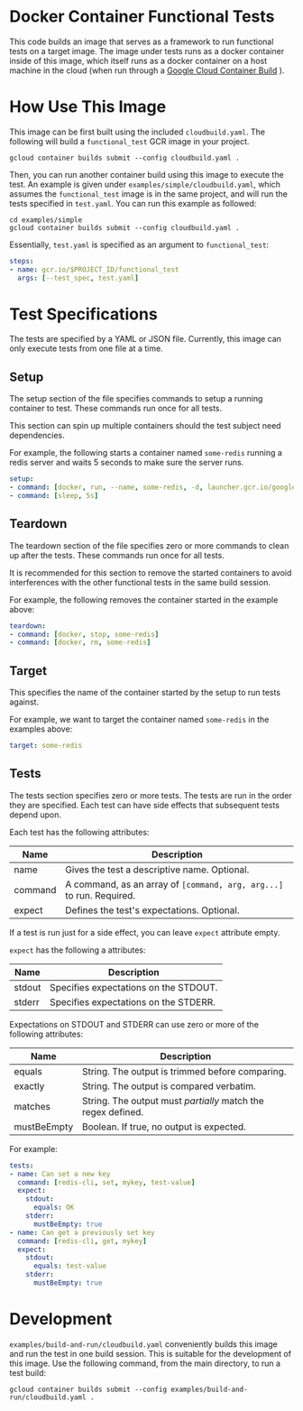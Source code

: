 Docker Container Functional Tests
========================================

This code builds an image that serves as a framework to run functional tests on
a target image. The image under tests runs as a docker container inside of this
image, which itself runs as a docker container on a host machine in the cloud
(when run through a
[Google Cloud Container Build](https://cloud.google.com/container-builder/docs/overview)
).

# How Use This Image

This image can be first built using the included `cloudbuild.yaml`. The
following will build a `functional_test` GCR image in your project.

``` shell
gcloud container builds submit --config cloudbuild.yaml .
```

Then, you can run another container build using this image to execute the test.
An example is given under `examples/simple/cloudbuild.yaml`, which assumes
the `functional_test` image is in the same project, and will run the tests
specified in `test.yaml`. You can run this example as followed:

``` shell
cd examples/simple
gcloud container builds submit --config cloudbuild.yaml .
```

Essentially, `test.yaml` is specified as an argument to `functional_test`:

``` yaml
steps:
- name: gcr.io/$PROJECT_ID/functional_test
  args: [--test_spec, test.yaml]
```

# Test Specifications

The tests are specified by a YAML or JSON file. Currently, this image can only
execute tests from one file at a time.

## Setup

The setup section of the file specifies commands to setup a running container
to test. These commands run once for all tests.

This section can spin up multiple containers should the test subject need
dependencies.

For example, the following starts a container named `some-redis` running a redis
server and waits 5 seconds to make sure the server runs.

``` yaml
setup:
- command: [docker, run, --name, some-redis, -d, launcher.gcr.io/google/redis3]
- command: [sleep, 5s]
```

## Teardown

The teardown section of the file specifies zero or more commands to clean up
after the tests. These commands run once for all tests.

It is recommended for this section to remove the started containers to avoid
interferences with the other functional tests in the same build session.

For example, the following removes the container started in the example above:

``` yaml
teardown:
- command: [docker, stop, some-redis]
- command: [docker, rm, some-redis]
```

## Target

This specifies the name of the container started by the setup to run tests
against.

For example, we want to target the container named `some-redis` in the examples
above:

``` yaml
target: some-redis
```

## Tests

The tests section specifies zero or more tests. The tests are run in the order
they are specified. Each test can have side effects that subsequent tests depend
upon.

Each test has the following attributes:

| Name | Description |
|---|---|
| name | Gives the test a descriptive name. Optional. |
| command | A command, as an array of `[command, arg, arg...]` to run. Required. |
| expect | Defines the test's expectations. Optional. |

If a test is run just for a side effect, you can leave `expect` attribute empty.

`expect` has the following a attributes:

| Name | Description |
|---|---|
| stdout | Specifies expectations on the STDOUT. |
| stderr | Specifies expectations on the STDERR. |

Expectations on STDOUT and STDERR can use zero or more of the following attributes:

| Name | Description |
|---|---|
| equals | String. The output is trimmed before comparing. |
| exactly | String. The output is compared verbatim. |
| matches | String. The output must _partially_ match the regex defined. |
| mustBeEmpty | Boolean. If true, no output is expected. |

For example:

``` yaml
tests:
- name: Can set a new key
  command: [redis-cli, set, mykey, test-value]
  expect:
    stdout:
      equals: OK
    stderr:
      mustBeEmpty: true
- name: Can get a previously set key
  command: [redis-cli, get, mykey]
  expect:
    stdout:
      equals: test-value
    stderr:
      mustBeEmpty: true
```

# Development

`examples/build-and-run/cloudbuild.yaml` conveniently builds this image and run
the test in one build session. This is suitable for the development of this
image. Use the following command, from the main directory, to run a test build:

``` shell
gcloud container builds submit --config examples/build-and-run/cloudbuild.yaml .
```
